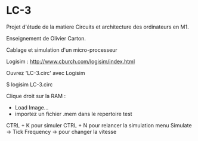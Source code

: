 # LC-3
Projet d'étude de la matiere Circuits et architecture des ordinateurs en M1.

Enseignement de Olivier Carton.

Cablage et simulation d'un micro-processeur

Logisim : http://www.cburch.com/logisim/index.html

Ouvrez 'LC-3.circ' avec Logisim

$ logisim LC-3.circ

Clique droit sur la RAM :
 - Load Image...
 - importez un fichier .mem dans le repertoire test
 
 CTRL + K pour simuler
 CTRL + N pour relancer la simulation
 menu Simulate -> Tick Frequency -> pour changer la vitesse
